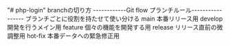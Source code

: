 "# php-login" 
branchの切り方
------------Git flow プランチルール-----------------
ブランチごとに役割を持たせて使い分ける
main      本番リリース用
develop   開発を行うメイン用
feature   個々の機能を開発する用
release   リリース直前の微調整用
hot-fix   本番データへの緊急修正用
